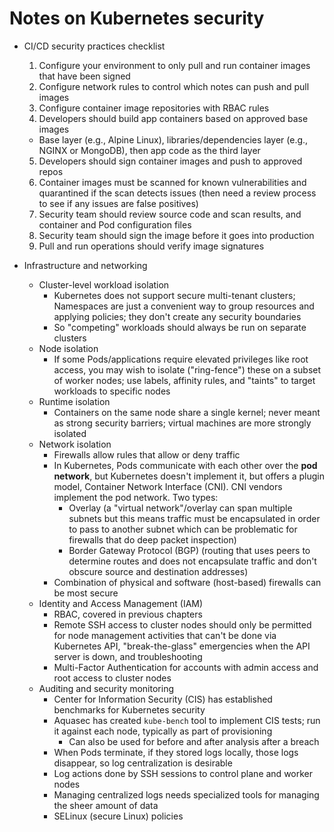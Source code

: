 # Notes on Kubernetes security

- CI/CD security practices checklist 
  1. Configure your environment to only pull and run container images that have been signed
  2. Configure network rules to control which notes can push and pull images
  3. Configure container image repositories with RBAC rules
  4. Developers should build app containers based on approved base images
    - Base layer (e.g., Alpine Linux), libraries/dependencies layer (e.g., NGINX or MongoDB), then app code as the third layer
  5. Developers should sign container images and push to approved repos
  6. Container images must be scanned for known vulnerabilities and quarantined if the scan detects issues (then need a review process to see if any issues are false positives)
  7. Security team should review source code and scan results, and container and Pod configuration files
  8. Security team should sign the image before it goes into production
  9. Pull and run operations should verify image signatures

- Infrastructure and networking
  - Cluster-level workload isolation
    - Kubernetes does not support secure multi-tenant clusters; Namespaces are just a convenient way to group resources and applying policies; they don't create any security boundaries
    - So "competing" workloads should always be run on separate clusters
  - Node isolation
    - If some Pods/applications require elevated privileges like root access, you may wish to isolate ("ring-fence") these on a subset of worker nodes; use labels, affinity rules, and "taints" to target workloads to specific nodes
  - Runtime isolation
    - Containers on the same node share a single kernel; never meant as strong security barriers; virtual machines are more strongly isolated
  - Network isolation
    - Firewalls allow rules that allow or deny traffic
    - In Kubernetes, Pods communicate with each other over the **pod network**, but Kubernetes doesn't implement it, but offers a plugin model, Container Network Interface (CNI). CNI vendors implement the pod network. Two types:
      - Overlay (a "virtual network"/overlay can span multiple subnets but this means traffic must be encapsulated in order to pass to another subnet which can be problematic for firewalls that do deep packet inspection)
      - Border Gateway Protocol (BGP) (routing that uses peers to determine routes and does not encapsulate traffic and don't obscure source and destination addresses)
    - Combination of physical and software (host-based) firewalls can be most secure
  - Identity and Access Management (IAM)
    - RBAC, covered in previous chapters
    - Remote SSH access to cluster nodes should only be permitted for node management activities that can't be done via Kubernetes API, "break-the-glass" emergencies when the API server is down, and troubleshooting
    - Multi-Factor Authentication for accounts with admin access and root access to cluster nodes
  - Auditing and security monitoring
    - Center for Information Security (CIS) has established benchmarks for Kubernetes security
    - Aquasec has created `kube-bench` tool to implement CIS tests; run it against each node, typically as part of provisioning
      - Can also be used for before and after analysis after a breach
    - When Pods terminate, if they stored logs locally, those logs disappear, so log centralization is desirable
    - Log actions done by SSH sessions to control plane and worker nodes
    - Managing centralized logs needs specialized tools for managing the sheer amount of data
    - SELinux (secure Linux) policies


